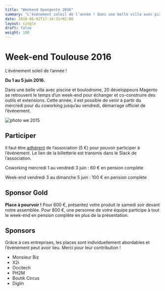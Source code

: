 ```yaml
---
title: "Weekend Opengento 2016"
summary: "L’événement soleil de l’année ! Dans une belle villa avec piscine et boulodrome, 20 développeurs Magento se retrouvent le temps d’un week-end pour échanger et co-construire des outils et extensions."
date: 2018-06-02T17:34:31+02:00
layout: single
draft: false
weight: 100
---
```

# Week-end Toulouse 2016

L’événement soleil de l’année !

**Du 1 au 5 juin 2016.**

Dans une belle villa avec piscine et boulodrome, 20 développeurs Magento se retrouvent le temps d’un week-end pour échanger et co-construire des outils et extensions.
Cette année, il est possible de venir à partir du mercredi pour du coworking jusqu’au vendredi, démarrage officiel de l’événement.

![photo we 2015](https://raw.githubusercontent.com/opengento/site-opengento/master/static/img/photos/weekend-2016.jpg)


## Participer

Il faut être [adhérent](https://www.opengento.fr/association-opengento/) de l’association (5 €) pour pouvoir participer à l’événement. Le lien de la billetterie est transmis dans le Slack de l’association.

Coworking mercredi 1 au vendredi 3 juin : 60 € en pension complète

Week-end vendredi 3 au dimanche 5 juin : 100 € en pension complète

 

## Sponsor Gold

**Place à pourvoir !**
Pour 600 €, présentez votre produit le samedi soir devant notre assemblée.
Pour 800 €, une personne de votre équipe participe à tout le week-end en pension complète en plus de la présentation.

## Sponsors

Grâce à ces entreprises, les places sont individuellement abordables et l’événement peut avoir lieu. Merci pour leur contribution !

- Monsieur Biz
- X2i 
- Occitech 
- PH2M 
- Boutik Circus
- Diglin
